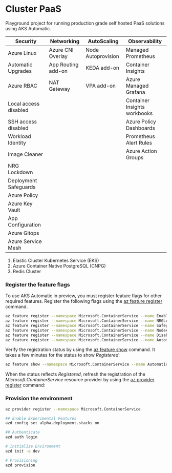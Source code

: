 # Cluster PaaS

Playground project for running production grade self hosted PaaS solutions using AKS Automatic.


| Security              | Networking                        | AutoScaling        | Observability                |
|-----------------------|-----------------------------------|--------------------|------------------------------|
| Azure Linux           | Azure CNI Overlay                 | Node Autoprovision | Managed Prometheus           |
| Automatic Upgrades    | App Routing add-on                | KEDA add-on        | Container Insights           |
| Azure RBAC            | NAT Gateway                       | VPA add-on         | Azure Managed Grafana        | 
| Local access disabled |                                   |                    | Container Insights workbooks |
| SSH access disabled   |                                   |                    | Azure Policy Dashboards      |
| Workload Identity     |                                   |                    | Prometheus Alert Rules       |
| Image Cleaner         |                                   |                    | Azure Action Groups          |
| NRG Lockdown          |                                   |                    |                              |
| Deployment Safeguards |                                   |                    |                              |
| Azure Policy          |                                   |                    |                              |
| Azure Key Vault       |                                   |                    |                              |
| App Configuration     |                                   |                    |                              |
| Azure Gitops          |                                   |                    |                              |
| Azure Service Mesh    |                                   |                    |                              |


1. Elastic Cluster Kubernetes Service (EKS)
2. Azure Container Native PostgreSQL (CNPG)
3. Redis Cluster


### Register the feature flags

To use AKS Automatic in preview, you must register feature flags for other required features. Register the following flags using the [az feature register](https://learn.microsoft.com/en-us/cli/azure/feature?view=azure-cli-latest#az-feature-register) command.

```bash
az feature register --namespace Microsoft.ContainerService --name EnableAPIServerVnetIntegrationPreview
az feature register --namespace Microsoft.ContainerService --name NRGLockdownPreview
az feature register --namespace Microsoft.ContainerService --name SafeguardsPreview
az feature register --namespace Microsoft.ContainerService --name NodeAutoProvisioningPreview
az feature register --namespace Microsoft.ContainerService --name DisableSSHPreview
az feature register --namespace Microsoft.ContainerService --name AutomaticSKUPreview
```

Verify the registration status by using the [az feature show](https://learn.microsoft.com/en-us/cli/azure/feature?view=azure-cli-latest#az-feature-show) command. It takes a few minutes for the status to show *Registered*:

```bash
az feature show --namespace Microsoft.ContainerService --name AutomaticSKUPreview
```

When the status reflects *Registered*, refresh the registration of the *Microsoft.ContainerService* resource provider by using the [az provider register](https://learn.microsoft.com/en-us/cli/azure/provider?view=azure-cli-latest#az-provider-register) command:


### Provision the environment

```bash
az provider register --namespace Microsoft.ContainerService
```

```bash
## Enable Experimental Features
azd config set alpha.deployment.stacks on

## Authenticate
azd auth login

# Initialize Environment
azd init -e dev 

# Provisioning
azd provision

```





